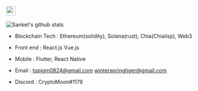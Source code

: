 ### <img src="https://media.giphy.com/media/hvRJCLFzcasrR4ia7z/giphy.gif" width="25px">
  ![Sanket's github stats](https://github-readme-stats.vercel.app/api?username=CryptoMoon8&show_icons=true&theme=radical)
 <br />
  - Blockchain Tech : Ethereum(solidity), Solana(rust), Chia(Chialisp), Web3 <br/>
  - Front end : React.js Vue.js <br/>
  - Mobile : Flutter, React Native
    
    
- Email : topjgm0824@gmail.com winterspringtiger@gmail.com 
- Discord : CryptoMoon#1179
